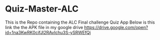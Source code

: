 # Quiz-Master-ALC
This is the Repo containing the ALC Final challenge Quiz App
Below is this link the the APK file in my google drive
https://drive.google.com/open?id=1na3KwRK0cifJl2RAvIchu3S-ySRWEfQj
